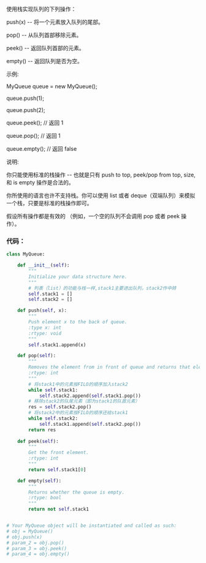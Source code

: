 使用栈实现队列的下列操作：

push(x) -- 将一个元素放入队列的尾部。

pop() -- 从队列首部移除元素。

peek() -- 返回队列首部的元素。

empty() -- 返回队列是否为空。

示例:

MyQueue queue = new MyQueue();

queue.push(1);

queue.push(2);  

queue.peek();  // 返回 1

queue.pop();   // 返回 1

queue.empty(); // 返回 false

说明:

你只能使用标准的栈操作 -- 也就是只有 push to top, peek/pop from top, size, 和 is empty 操作是合法的。

你所使用的语言也许不支持栈。你可以使用 list 或者 deque（双端队列）来模拟一个栈，只要是标准的栈操作即可。

假设所有操作都是有效的 （例如，一个空的队列不会调用 pop 或者 peek 操作）。

### 代码：
```py
class MyQueue:

    def __init__(self):
        """
        Initialize your data structure here.
        """
        # 列表（list）的功能与栈一样,stack1主要进出队列，stack2作中转
        self.stack1 = []
        self.stack2 = []

    def push(self, x):
        """
        Push element x to the back of queue.
        :type x: int
        :rtype: void
        """
        self.stack1.append(x)

    def pop(self):
        """
        Removes the element from in front of queue and returns that element.
        :rtype: int
        """
        # 将stack1中的元素按FILO的顺序加入stack2
        while self.stack1:
            self.stack2.append(self.stack1.pop())
        # 移除stack2的队尾元素（即为stack1的队首元素）
        res = self.stack2.pop()
        # 将stack2中的元素按FILO的顺序还给stack1
        while self.stack2:
            self.stack1.append(self.stack2.pop())
        return res
    
    def peek(self):
        """
        Get the front element.
        :rtype: int
        """
        return self.stack1[0]

    def empty(self):
        """
        Returns whether the queue is empty.
        :rtype: bool
        """
        return not self.stack1


# Your MyQueue object will be instantiated and called as such:
# obj = MyQueue()
# obj.push(x)
# param_2 = obj.pop()
# param_3 = obj.peek()
# param_4 = obj.empty()
```
